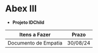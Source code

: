 # Abex III

- **Projeto IDChild**

| Itens a Fazer | Prazo |
|---------------|  ---- |
| Documento de Empatia | 30/08/24 |
